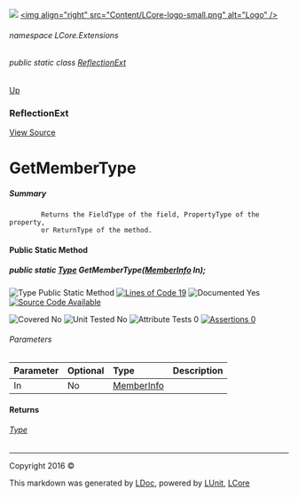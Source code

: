 ![](Content/LCore-banner-small.png "")
[&lt;img align=&quot;right&quot; src=&quot;Content/LCore-logo-small.png&quot; alt=&quot;Logo&quot; /&gt;](../README.md)

###### namespace LCore.Extensions

###### public static class [ReflectionExt](docs/ReflectionExt.md)
[Up](docs/ReflectionExt.md)

### ReflectionExt
[View Source](Extensions/Reference%20Types/ReflectionExt.cs)

# GetMemberType

##### Summary

            Returns the FieldType of the field, PropertyType of the property, 
            or ReturnType of the method.
            

#### Public Static Method

##### public static <a href="https://msdn.microsoft.com/en-us/library/system.type.aspx" alt="">Type</a> GetMemberType(<a href="https://msdn.microsoft.com/en-us/library/system.reflection.memberinfo.aspx" alt="">MemberInfo</a> In);

![Type Public Static Method](http://b.repl.ca/v1/Type-Public%20Static%20Method-blue.png "") [![Lines of Code 19](http://b.repl.ca/v1/Lines%20of%20Code-19-blue.png "")](Extensions/Reference%20Types/ReflectionExt.cs#L360)    ![Documented Yes](http://b.repl.ca/v1/Documented-Yes-brightgreen.png "") [![Source Code Available](http://b.repl.ca/v1/Source%20Code-Available-brightgreen.png "")](Extensions/Reference%20Types/ReflectionExt.cs#L360)

![Covered No](http://b.repl.ca/v1/Covered-No-red.png "") ![Unit Tested No](http://b.repl.ca/v1/Unit%20Tested-No-lightgrey.png "") ![Attribute Tests 0](http://b.repl.ca/v1/Attribute%20Tests-0-lightgrey.png "") [![Assertions 0](http://b.repl.ca/v1/Assertions-0-lightgrey.png "")](Extensions/Reference%20Types/ReflectionExt.cs)

###### Parameters

Parameter | Optional | Type | Description
:---  | :---  | :---  | :--- 
In | No | [MemberInfo](https://msdn.microsoft.com/en-us/library/system.reflection.memberinfo.aspx) | 


#### Returns

###### [Type](https://msdn.microsoft.com/en-us/library/system.type.aspx)



---

Copyright 2016 &copy; [](../README.md) [](../TableOfContents.md)

This markdown was generated by [LDoc](https://github.com/CodeSingularity/LDoc), powered by [LUnit](https://github.com/CodeSingularity/LUnit), [LCore](https://github.com/CodeSingularity/LCore)
